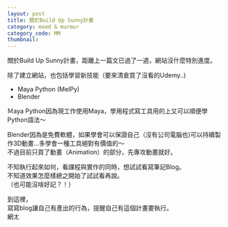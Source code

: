```yaml
---
layout: post
title: 關於Build Up Sunny計畫
category: mood & murmur
category_code: MM
thumbnail:
---
```


關於Build Up Sunny計畫，距離上一篇文已過了一週，網站沒什麼特別進度。
  
除了建立網站，也包括學習新技能（要來清倉買了沒看的Udemy..)
  
* Maya Python (MelPy)  
* Blender 
  
   
Ｍaya Python因為現工作使用Maya，學用程式寫工具用的上又可以順便學Python語法～  
  
Blender因為是免費軟體，如果學會可以保證自己（沒有公司電腦也)可以持續製作3D動畫...多學會一種工具絕對有價值的～  
不過目前只買了動畫（Animation）的部分，先專攻動畫就好。  
  
  

不知執行起來如何，看課程與實作的同時，想試試看寫筆記Blog。  
不知道效果怎麼樣總之開始了試試看再說。  
（也可能沒啥好記？！）
  
  
到這裡，  
寫寫blog讓自己有產出的行為，提醒自己有這個計畫要執行。  
網ㄤ
  